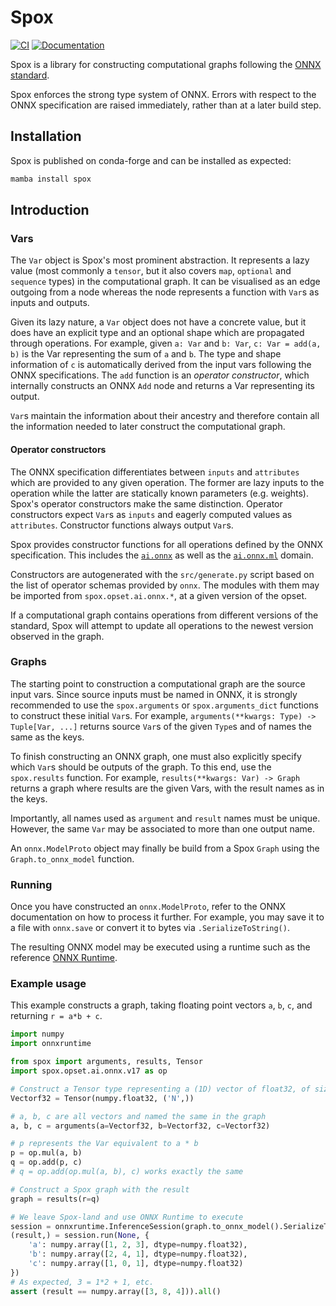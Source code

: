 # Spox

[![CI](https://github.com/Quantco/spox/actions/workflows/ci.yml/badge.svg)](https://github.com/Quantco/spox/actions/workflows/ci.yml)
[![Documentation](https://img.shields.io/badge/docs-latest-success?style=plastic)](https://docs.dev.quantco.cloud/qc-github-artifacts/Quantco/spox/latest/index.html)

Spox is a library for constructing computational graphs following the [ONNX standard](https://github.com/onnx/onnx/).

Spox enforces the strong type system of ONNX. Errors with respect to the ONNX specification are raised immediately, rather than at a later build step.

## Installation

Spox is published on conda-forge and can be installed as expected:

```bash
mamba install spox
```

## Introduction

### Vars

The `Var` object is Spox's most prominent abstraction.
It represents a lazy value (most commonly a `tensor`, but it also covers `map`, `optional` and `sequence` types) in the computational graph.
It can be visualised as an edge outgoing from a node whereas the node represents a function with `Var`s as inputs and outputs.

Given its lazy nature, a `Var` object does not have a concrete value, but it does have an explicit type and an optional shape which are propagated through operations.
For example, given `a: Var` and `b: Var`, `c: Var = add(a, b)` is the Var representing the sum of `a` and `b`.
The type and shape information of `c` is automatically derived from the input vars following the ONNX specifications.
The `add` function is an _operator constructor_, which internally constructs an ONNX `Add` node and returns a Var representing its output.

`Var`s maintain the information about their ancestry and therefore contain all the information needed to later construct the computational graph.

#### Operator constructors

The ONNX specification differentiates between `inputs` and `attributes` which are provided to any given operation.
The former are lazy inputs to the operation while the latter are statically known parameters (e.g. weights).
Spox's operator constructors make the same distinction.
Operator constructors expect `Var`s as `inputs` and eagerly computed values as `attributes`.
Constructor functions always output `Var`s.

Spox provides constructor functions for all operations defined by the ONNX specification.
This includes the [`ai.onnx`](https://github.com/onnx/onnx/blob/main/docs/Operators.md) as well as the [`ai.onnx.ml`](https://github.com/onnx/onnx/blob/main/docs/Operators-ml.md) domain.

Constructors are autogenerated with the `src/generate.py` script based on the list of operator schemas provided by `onnx`. The modules with them may be imported from `spox.opset.ai.onnx.*`, at a given version of the opset.

If a computational graph contains operations from different versions of the standard, Spox will attempt to update all operations to the newest version observed in the graph.

### Graphs

The starting point to construction a computational graph are the source input vars.
Since source inputs must be named in ONNX, it is strongly recommended to use the `spox.arguments` or `spox.arguments_dict` functions to construct these initial `Var`s.
For example, `arguments(**kwargs: Type) -> Tuple[Var, ...]` returns source `Var`s of the given `Type`s and of names the same as the keys.

To finish constructing an ONNX graph, one must also explicitly specify which `Var`s should be outputs of the graph.
To this end, use the `spox.results` function. For example, `results(**kwargs: Var) -> Graph` returns a graph where results are the given Vars, with the result names as in the keys.

Importantly, all names used as `argument` and `result` names must be unique. However, the same `Var` may be associated to more than one output name.

An `onnx.ModelProto` object may finally be build from a Spox `Graph` using the `Graph.to_onnx_model` function.

### Running

Once you have constructed an `onnx.ModelProto`, refer to the ONNX documentation on how to process it further. For example, you may save it to a file with `onnx.save` or convert it to bytes via `.SerializeToString()`.

The resulting ONNX model may be executed using a runtime such as the reference [ONNX Runtime](https://onnxruntime.ai).

### Example usage

This example constructs a graph, taking floating point vectors `a`, `b`, `c`, and returning `r = a*b + c`.

```py
import numpy
import onnxruntime

from spox import arguments, results, Tensor
import spox.opset.ai.onnx.v17 as op

# Construct a Tensor type representing a (1D) vector of float32, of size N.
Vectorf32 = Tensor(numpy.float32, ('N',))

# a, b, c are all vectors and named the same in the graph
a, b, c = arguments(a=Vectorf32, b=Vectorf32, c=Vectorf32)

# p represents the Var equivalent to a * b
p = op.mul(a, b)
q = op.add(p, c)
# q = op.add(op.mul(a, b), c) works exactly the same

# Construct a Spox graph with the result
graph = results(r=q)

# We leave Spox-land and use ONNX Runtime to execute
session = onnxruntime.InferenceSession(graph.to_onnx_model().SerializeToString())
(result,) = session.run(None, {
	'a': numpy.array([1, 2, 3], dtype=numpy.float32),
	'b': numpy.array([2, 4, 1], dtype=numpy.float32),
	'c': numpy.array([1, 0, 1], dtype=numpy.float32)
})
# As expected, 3 = 1*2 + 1, etc.
assert (result == numpy.array([3, 8, 4])).all()
```
